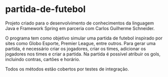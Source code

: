 # partida-de-futebol

Projeto criado para o desenvolvimento de conhecimentos da linguagem Java e Framework Spring em parceria com Carlos Guilherme Schneider.

O programa tem como objetivo simular uma partida de futebol inspirado por sites como Globo Esporte, Premier League, entre outros. Para gerar uma partida, é necessário
criar os jogadores, criar os times, adicionar os jogadores nos times e criar a partida. Na partida é possível atribuir os gols, incluindo contras, cartões e horário.

Todos os métodos estão cobertos por testes de integração.
